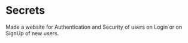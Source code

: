 # Secrets
Made a website for Authentication and Security of users on Login or on SignUp of new users. 
